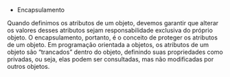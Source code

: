 - Encapsulamento
  
Quando definimos os atributos de um objeto, devemos garantir que alterar os valores desses atributos sejam responsabilidade exclusiva do próprio objeto. O encapsulamento, portanto, é o conceito de proteger os atributos de um objeto. 
Em programação orientada a objetos, os atributos de um objeto são “trancados” dentro do objeto, definindo suas propriedades como privadas, ou seja, elas podem ser consultadas, mas não modificadas por outros objetos. 
